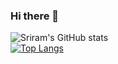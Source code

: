 ### Hi there 👋
![Sriram's GitHub stats](https://github-readme-stats.vercel.app/api?username=sriram0107&show_icons=true&theme=dracula) <br/>
[![Top Langs](https://github-readme-stats.vercel.app/api/top-langs/?username=sriram0107&layout=compact)](https://github.com/anuraghazra/github-readme-stats)


<!--
**sriram0107/sriram0107** is a ✨ _special_ ✨ repository because its `README.md` (this file) appears on your GitHub profile.

Here are some ideas to get you started:

- 🔭 I’m currently working on ...
- 🌱 I’m currently learning ...
- 👯 I’m looking to collaborate on ...
- 🤔 I’m looking for help with ...
- 💬 Ask me about ...
- 📫 How to reach me: ...
- 😄 Pronouns: ...
- ⚡ Fun fact: ...
-->
